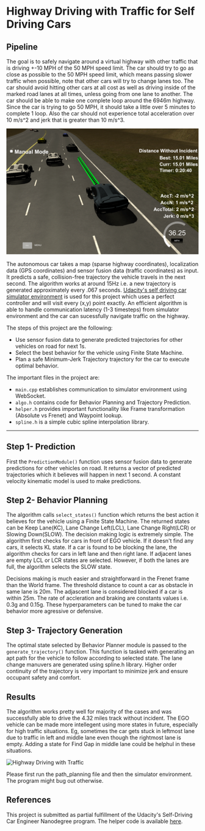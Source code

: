 # Highway Driving with Traffic for Self Driving Cars

## Pipeline
The goal is to safely navigate around a virtual highway with other traffic that is driving +-10 MPH of the 50 MPH speed limit. The car should try to go as close as possible to the 50 MPH speed limit, which means passing slower traffic when possible, note that other cars will try to change lanes too. The car should avoid hitting other cars at all cost as well as driving inside of the marked road lanes at all times, unless going from one lane to another. The car should be able to make one complete loop around the 6946m highway. Since the car is trying to go 50 MPH, it should take a little over 5 minutes to complete 1 loop. Also the car should not experience total acceleration over 10 m/s^2 and jerk that is greater than 10 m/s^3.

![Highway with Traffic](Readme_images/highway1.png)

The autonomous car takes a map (sparse highway coordinates), localization data (GPS coordinates) and sensor fusion data (traffic coordinates) as input. It predicts a safe, collision-free trajectory the vehicle travels in the next second. The algorithm works at around 15Hz i.e. a new trajectory is generated approximately every .067 seconds. [Udacity's self driving car simulator environment](https://github.com/udacity/self-driving-car-sim) is used for this project which uses a perfect controller and will visit every (x,y) point exactly. An efficient algorithm is able to handle communication latency (1-3 timesteps) from simulator environment and the car can sucessfully navigate traffic on the highway.

The steps of this project are the following:
* Use sensor fusion data to generate predicted trajectories for other vehicles on road for next 1s.
* Select the best behavior for the vehicle using Finite State Machine.
* Plan a safe Minimum-Jerk Trajectory trajectory for the car to execute optimal behavior.

The important files in the project are:
* `main.cpp` establishes communication to simulator environment using WebSocket.
* `algo.h` contains code for Behavior Planning and Trajectory Prediction.
* `helper.h` provides important functionality like Frame transformation (Absolute vs Frenet) and Waypoint lookup.
* `spline.h` is a simple cubic spline interpolation library.
---

## Step 1- Prediction
First the `PredictionModule()` function uses sensor fusion data to generate predictions for other vehicles on road. It returns a vector of predicted trajectories which it believes will happen in next 1 second. A constant velocity kinematic model is used to make predictions. 

## Step 2- Behavior Planning
The algorithm calls `select_states()` function which returns the best action it believes for the vehicle using a Finite State Machine. The returned states can be Keep Lane(KC), Lane Change Left(LCL), Lane Change Right(LCR) or Slowing Down(SLOW). The decision making logic is extremely simple. The algorithm first checks for cars in front of EGO vehicle. If it doesn't find any cars, it selects KL state. If a car is found to be blocking the lane, the algorithm checks for cars in left lane and then right lane. If adjacent lanes are empty LCL or LCR states are selected. However, if both the lanes are full, the algorithm selects the SLOW state.

Decisions making is much easier and straightforward in the Frenet frame than the World frame. The threshold distance to count a car as obstacle in same lane is 20m. The adjascent lane is considered blocked if a car is within 25m. The rate of accleration and braking are constants values i.e. 0.3g and 0.15g. These hyperparameters can be tuned to make the car behavior more agressive or defensive.

## Step 3- Trajectory Generation
The optimal state selected by Behavior Planner module is passed to the `generate_trajectory()` function. This function is tasked with generating an apt path for the vehicle to follow according to selected state. The lane change manuvers are generated using spline.h library. Higher order continuity of the trajectory is very important to minimize jerk and ensure occupant safety and comfort.

## Results
The algorithm works pretty well for majority of the cases and was successfully able to drive the 4.32 miles track without incident. The EGO vehicle can be made more intellegent using more states in future, especially for high traffic situations. Eg, sometimes the car gets stuck in leftmost lane due to traffic in left and middle lane even though the rightmost lane is empty. Adding a state for Find Gap in middle lane could be helphul in these situations.

![Highway Driving with Traffic](Readme_images/highway2.gif)

Please first run the path_planning file and then the simulator environment. The program might bug out otherwise.

## References
This project is submitted as partial fulfillment of the Udacity's Self-Driving Car Engineer Nanodegree program. The helper code is available [here](https://github.com/udacity/CarND-Path-Planning-Project).